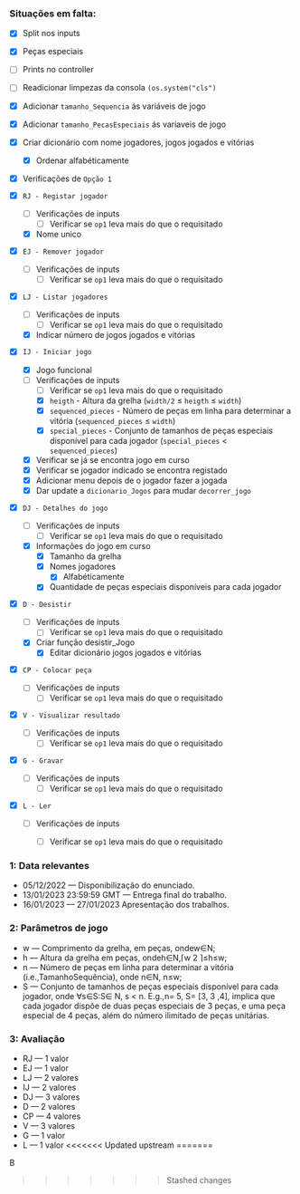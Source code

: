 ### Situações em falta:

- [x] Split nos inputs
- [x] Peças especiais
- [ ] Prints no controller
- [ ] Readicionar limpezas da consola `(os.system("cls")`
- [x] Adicionar `tamanho_Sequencia` ás variáveis de jogo
- [x] Adicionar `tamanho_PecasEspeciais` ás variaveis de jogo
- [x] Criar dicionário com nome jogadores, jogos jogados e vitórias
    - [x] Ordenar alfabéticamente

- [x] Verificações de `Opção 1`

- [x] `RJ - Registar jogador`
    - [ ] Verificações de inputs
        - [ ] Verificar se `op1` leva mais do que o requisitado
    - [x] Nome unico

- [x] `EJ - Remover jogador`
    - [ ] Verificações de inputs
        - [ ] Verificar se `op1` leva mais do que o requisitado

- [x] `LJ - Listar jogadores`
    - [ ] Verificações de inputs
        - [ ] Verificar se `op1` leva mais do que o requisitado
    - [x] Indicar número de jogos jogados e vitórias

- [x] `IJ - Iniciar jogo`
    - [x] Jogo funcional
    - [ ] Verificações de inputs
        - [ ] Verificar se `op1` leva mais do que o requisitado
        - [x] `heigth` - Altura da grelha (`width/2` ≤ `heigth` ≤ `width`)
        - [x] `sequenced_pieces` - Número de peças em linha para determinar a vitória (`sequenced_pieces` ≤ `width`)
        - [x] `special_pieces` - Conjunto de tamanhos de peças especiais disponível para cada jogador (`special_pieces` < `sequenced_pieces`)
    - [x] Verificar se já se encontra jogo em curso
    - [x] Verificar se jogador indicado se encontra registado
    - [x] Adicionar menu depois de o jogador fazer a jogada
    - [x] Dar update a `dicionario_Jogos` para mudar `decorrer_jogo`

- [x] `DJ - Detalhes do jogo`
    - [ ] Verificações de inputs
        - [ ] Verificar se `op1` leva mais do que o requisitado
    - [x] Informações do jogo em curso
        - [x] Tamanho da grelha
        - [x] Nomes jogadores
            - [x] Alfabéticamente
        - [x] Quantidade de peças especiais disponíveis para cada jogador

- [x] `D - Desistir`
    - [ ] Verificações de inputs
        - [ ] Verificar se `op1` leva mais do que o requisitado
    - [x] Criar função desistir_Jogo
        - [x] Editar dicionário jogos jogados e vitórias

- [x] `CP - Colocar peça`
    - [ ] Verificações de inputs
        - [ ] Verificar se `op1` leva mais do que o requisitado

- [x] `V - Visualizar resultado`
    - [ ] Verificações de inputs
        - [ ] Verificar se `op1` leva mais do que o requisitado

- [x] `G - Gravar`
    - [ ] Verificações de inputs
        - [ ] Verificar se `op1` leva mais do que o requisitado

- [x] `L - Ler`
    - [ ] Verificações de inputs
        - [ ] Verificar se `op1` leva mais do que o requisitado



### 1: Data relevantes

- 05/12/2022              — Disponibilização do enunciado.
- 13/01/2023 23:59:59 GMT —  Entrega final do trabalho.
- 16/01/2023              — 27/01/2023 Apresentação dos trabalhos.

### 2: Parâmetros de jogo

- w    —   Comprimento da grelha, em peças, ondew∈N;
- h    —   Altura da grelha em peças, ondeh∈N,⌈w 2 ⌉≤h≤w;
- n    —   Número de peças em linha para determinar a vitória (i.e.,TamanhoSequência), onde
           n∈N, n≤w;
- S    —   Conjunto de tamanhos de peças especiais disponível para cada jogador, onde ∀s∈S:S∈
           N, s < n. E.g.,n= 5, S= [3, 3 ,4], implica que cada jogador dispõe de duas peças especiais de 3
           peças, e uma peça especial de 4 peças, além do número ilimitado de peças unitárias.

### 3: Avaliação

- RJ    —   1 valor
- EJ    —   1 valor
- LJ    —   2 valores
- IJ    —   2 valores
- DJ    —   3 valores
- D     —   2 valores
- CP    —   4 valores
- V     —   3 valores
- G     —   1 valor
- L     —   1 valor
<<<<<<< Updated upstream
=======

B
>>>>>>> Stashed changes
